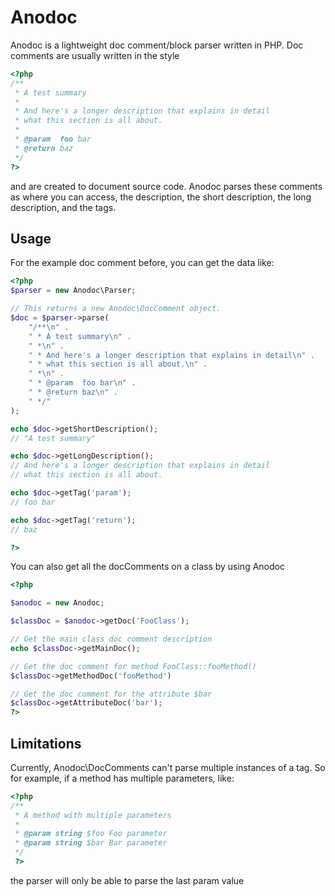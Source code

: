 Anodoc
======

Anodoc is a lightweight doc comment/block parser written in
PHP. Doc comments are usually written in the style

```php
<?php
/**
 * A test summary
 *
 * And here's a longer description that explains in detail
 * what this section is all about.
 *
 * @param  foo bar
 * @return baz
 */
?>
```

and are created to document source code. Anodoc parses these
comments as where you can access, the description, the short
description, the long description, and the tags.


Usage
-----
For the example doc comment before, you can get the data
like:

```php
<?php
$parser = new Anodoc\Parser;

// This returns a new Anodoc\DocComment object.
$doc = $parser->parse(
	"/**\n" .
	" * A test summary\n" .
	" *\n" .
	" * And here's a longer description that explains in detail\n" .
	" * what this section is all about.\n" .
	" *\n" .
	" * @param  foo bar\n" .
	" * @return baz\n" .
	" */"
);

echo $doc->getShortDescription();
// "A test summary"

echo $doc->getLongDescription();
// And here's a longer description that explains in detail
// what this section is all about.

echo $doc->getTag('param');
// foo bar

echo $doc->getTag('return');
// baz

?>
```

You can also get all the docComments on a class by
using Anodoc

```php
<?php

$anodoc = new Anodoc;

$classDoc = $anodoc->getDoc('FooClass');

// Get the main class doc comment description
echo $classDoc->getMainDoc();

// Get the doc comment for method FooClass::fooMethod()
$classDoc->getMethodDoc('fooMethod')

// Get the doc comment for the attribute $bar
$classDoc->getAttributeDoc('bar');
?>
```


Limitations
-----------

Currently, Anodoc\DocComments can't parse multiple instances
of a tag. So for example, if a method has multiple parameters,
like:

```php
<?php
/**
 * A method with multiple parameters
 *
 * @param string $foo Foo parameter
 * @param string $bar Bar parameter
 */
 ?>
 ```
 the parser will only be able to parse the last param value